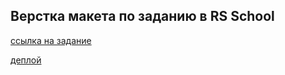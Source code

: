 ## Верстка макета по заданию в RS School
[ссылка на задание](https://github.com/rolling-scopes-school/tasks/tree/980946ea9149a14dd4826b82aea2ca012a4fd898/stage1/stream2/online-zoo)


[деплой](https://iamarrow88.github.io/online-zoo/app/)

